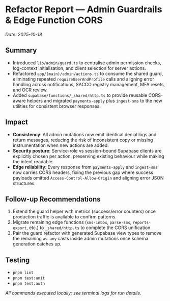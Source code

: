 # Refactor Report — Admin Guardrails & Edge Function CORS

_Date: 2025-10-18_

## Summary
- Introduced `lib/admin/guard.ts` to centralise admin permission checks, log-context initialisation, and client selection for server actions.
- Refactored `app/(main)/admin/actions.ts` to consume the shared guard, eliminating repeated `requireUserAndProfile` calls and aligning error handling across notifications, SACCO registry management, MFA resets, and OCR review.
- Added `supabase/functions/_shared/http.ts` to provide reusable CORS-aware helpers and migrated `payments-apply` plus `ingest-sms` to the new utilities for consistent browser responses.

## Impact
- **Consistency**: All admin mutations now emit identical denial logs and return messages, reducing the risk of inconsistent copy or missing instrumentation when new actions are added.
- **Security posture**: Service-role vs session-bound Supabase clients are explicitly chosen per action, preserving existing behaviour while making the intent readable.
- **Edge reliability**: Every response from `payments-apply` and `ingest-sms` now carries CORS headers, fixing the previous gap where success payloads omitted `Access-Control-Allow-Origin` and aligning error JSON structures.

## Follow-up Recommendations
1. Extend the guard helper with metrics (success/error counters) once production traffic is available to confirm patterns.
2. Migrate remaining edge functions (`sms-inbox`, `parse-sms`, `reports-export`, etc.) to `_shared/http.ts` to complete the CORS unification.
3. Pair the guard refactor with generated Supabase view types to remove the remaining `as any` casts inside admin mutations once schema generation catches up.

## Testing
- `pnpm lint`
- `pnpm test:unit`
- `pnpm test:auth`

_All commands executed locally; see terminal logs for run details._
